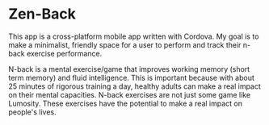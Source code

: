 Zen-Back
========

This app is a cross-platform mobile app written with Cordova.  My goal is to make a minimalist, friendly space for a user to perform and track their n-back exercise performance.

N-back is a mental exercise/game that improves working memory (short term memory) and fluid intelligence.  This is important because with about 25 minutes of rigorous training a day, healthy adults can make a real impact on their mental capacities.  N-back exercises are not just some game like Lumosity.  These exercises have the potential to make a real impact on people's lives.
